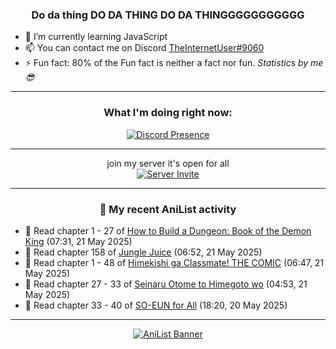 <div align="center">

### Do da thing DO DA THING DO DA THINGGGGGGGGGGG
</div>

- 🌱 I’m currently learning JavaScript
- 📫 You can contact me on Discord [TheInternetUser#9060](https://discord.com/users/534117072796385300)
- ⚡ Fun fact: 80% of the Fun fact is neither a fact nor fun. _Statistics by me 😎_
<hr>

<div align="center">

### What I'm doing right now:
[![Discord Presence](https://lanyard.cnrad.dev/api/534117072796385300)](https://discord.com/users/534117072796385300)
<hr>

join my server it's open for all <br>
[![Server Invite](https://invidget.switchblade.xyz/bfYgVHxrSs)](https://discord.gg/bfYgVHxrSs)

<hr>
  
### 🌸 My recent AniList activity

</div>

<!-- ANILIST_ACTIVITY:start -->

-   📖 Read chapter 1 - 27 of [How to Build a Dungeon: Book of the Demon King](https://anilist.co/manga/86242) (07:31, 21 May 2025)
-   📖 Read chapter 158 of [Jungle Juice](https://anilist.co/manga/128882) (06:52, 21 May 2025)
-   📖 Read chapter 1 - 48 of [Himekishi ga Classmate! THE COMIC](https://anilist.co/manga/86276) (06:47, 21 May 2025)
-   📖 Read chapter 27 - 33 of [Seinaru Otome to Himegoto wo](https://anilist.co/manga/181248) (04:53, 21 May 2025)
-   📖 Read chapter 33 - 40 of [SO-EUN for All](https://anilist.co/manga/179218) (18:20, 20 May 2025)

<!-- ANILIST_ACTIVITY:end -->
<hr>

<div align="center">

[![AniList Banner](https://img.anili.st/User/929966)](https://anilist.co/user/TheInternetUser)

<!-- ![Profile views](https://gpvc.arturio.dev/TheInternetUse7) Since 2023-01-09 -->
<br>


</div>
